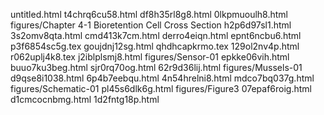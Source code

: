 untitled.html
t4chrq6cu58.html
df8h35rl8g8.html
0lkpmuoulh8.html
figures/Chapter 4-1 Bioretention Cell Cross Section
h2p6d97sl1.html
3s2omv8qta.html
cmd413k7cm.html
derro4eiqn.html
epnt6ncbu6.html
p3f6854sc5g.tex
goujdnj12sg.html
qhdhcapkrmo.tex
129ol2nv4p.html
r062uplj4k8.tex
j2iblplsmj8.html
figures/Sensor-01
epkke06vih.html
buuo7ku3beg.html
sjr0rq70og.html
62r9d36lij.html
figures/Mussels-01
d9qse8i1038.html
6p4b7eebqu.html
4n54hrelni8.html
mdco7bq037g.html
figures/Schematic-01
pl45s6dlk6g.html
figures/Figure3
07epaf6roig.html
d1cmcocnbmg.html
1d2fntg18p.html